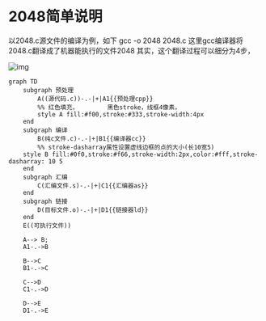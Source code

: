 # 2048简单说明

以2048.c源文件的编译为例，如下
gcc -o 2048 2048.c
这里gcc编译器将2048.c翻译成了机器能执行的文件2048
其实，这个翻译过程可以细分为4步，

![img](https://images0.cnblogs.com/i/575572/201403/012257254603458.jpg)

```mermaid
graph TD
	subgraph 预处理
		A((源代码.c))-.-|+|A1{{预处理cpp}}
		%% 红色填充，		黑色stroke，线框4像素，
		style A fill:#f00,stroke:#333,stroke-width:4px
	end
	subgraph 编译
		B(纯c文件.c)-.-|+|B1{{编译器cc}}
		%% stroke-dasharray属性设置虚线边框的点的大小(长10宽5)
    style B fill:#0f0,stroke:#f66,stroke-width:2px,color:#fff,stroke-dasharray: 10 5
	end
	subgraph 汇编
		C(汇编文件.s)-.-|+|C1{{汇编器as}}
	end
	subgraph 链接
		D(目标文件.o)-.-|+|D1{{链接器ld}}
	end
	E((可执行文件))
	
	A--> B;
	A1-.->B
	
	B-->C
	B1-.->C

	C-->D
	C1-.->D
	
	D-->E
	D1-.->E
```

